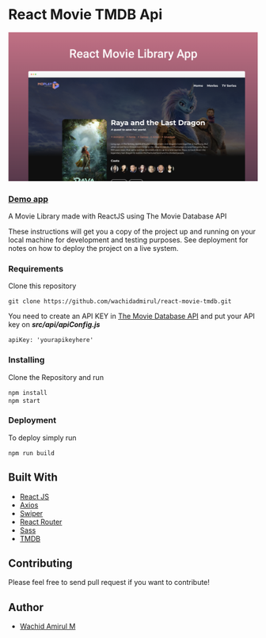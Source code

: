 # React Movie TMDB Api

![Thumbnail](thumbnail.png)

### [Demo app](https://react-movie-tmdb-wam.netlify.app/)

A Movie Library made with ReactJS using The Movie Database API

These instructions will get you a copy of the project up and running on your local machine for development and testing purposes. See deployment for notes on how to deploy the project on a live system.

### Requirements

Clone this repository

```
git clone https://github.com/wachidadmirul/react-movie-tmdb.git
```

You need to create an API KEY in [The Movie Database API](https://www.themoviedb.org/documentation/api) and put your API key on **_src/api/apiConfig.js_**

```
apiKey: 'yourapikeyhere'
```

### Installing

Clone the Repository and run

```
npm install
npm start
```

### Deployment

To deploy simply run

```
npm run build
```

## Built With

- [React JS](https://reactjs.org/)
- [Axios](https://axios-http.com/)
- [Swiper](https://swiperjs.com/react)
- [React Router](https://github.com/ReactTraining/react-router)
- [Sass](https://sass-lang.com/)
- [TMDB](https://www.themoviedb.org/)

## Contributing

Please feel free to send pull request if you want to contribute!

## Author

- [Wachid Amirul M](https://github.com/wachidamirul/)

